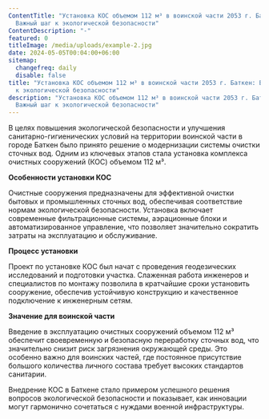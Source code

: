 ```yaml
---
ContentTitle: "Установка КОС объемом 112 м³ в воинской части 2053 г. Баткен:
  Важный шаг к экологической безопасности"
ContentDescription: "-"
featured: 0
titleImage: /media/uploads/example-2.jpg
date: 2024-05-05T00:04:00+06:00
sitemap:
  changefreq: daily
  disable: false
title: "Установка КОС объемом 112 м³ в воинской части 2053 г. Баткен: Важный шаг
  к экологической безопасности"
description: "Установка КОС объемом 112 м³ в воинской части 2053 г. Баткен:
  Важный шаг к экологической безопасности"
---
```




В целях повышения экологической безопасности и улучшения санитарно-гигиенических условий на территории воинской части в городе Баткен было принято решение о модернизации системы очистки сточных вод. Одним из ключевых этапов стала установка комплекса очистных сооружений (КОС) объемом 112 м³.

**Особенности установки КОС**

Очистные сооружения предназначены для эффективной очистки бытовых и промышленных сточных вод, обеспечивая соответствие нормам экологической безопасности. Установка включает современные фильтрационные системы, аэрационные блоки и автоматизированное управление, что позволяет значительно сократить затраты на эксплуатацию и обслуживание.

**Процесс установки**

Проект по установке КОС был начат с проведения геодезических исследований и подготовки участка. Слаженная работа инженеров и специалистов по монтажу позволила в кратчайшие сроки установить сооружение, обеспечив устойчивую конструкцию и качественное подключение к инженерным сетям.

**Значение для воинской части**

Введение в эксплуатацию очистных сооружений объемом 112 м³ обеспечит своевременную и безопасную переработку сточных вод, что значительно снизит риск загрязнения окружающей среды. Это особенно важно для воинских частей, где постоянное присутствие большого количества личного состава требует высоких стандартов санитарии.

Внедрение КОС в Баткене стало примером успешного решения вопросов экологической безопасности и показывает, как инновации могут гармонично сочетаться с нуждами военной инфраструктуры.

